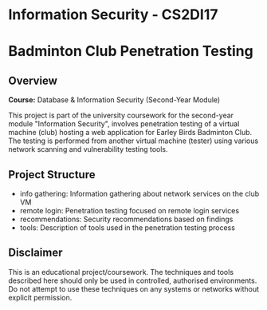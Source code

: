 # Information Security - CS2DI17

# Badminton Club Penetration Testing

## Overview
**Course:** Database & Information Security (Second-Year Module)

This project is part of the university coursework for the second-year module "Information Security", involves penetration testing of a virtual machine (club) hosting a web application for Earley Birds Badminton Club. The testing is performed from another virtual machine (tester) using various network scanning and vulnerability testing tools.

## Project Structure
- info gathering: Information gathering about network services on the club VM
- remote login: Penetration testing focused on remote login services
- recommendations: Security recommendations based on findings
- tools: Description of tools used in the penetration testing process

## Disclaimer
This is an educational project/coursework. The techniques and tools described here should only be used in controlled, authorised environments. Do not attempt to use these techniques on any systems or networks without explicit permission.
